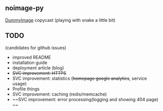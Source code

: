 ## noimage-py ##

[DummyImage](http://dummyimage.com/ "DummyImage") copycast (playing with snake a little bit)

## TODO ##

(candidates for github issues)

* improved README
* installation guide
* deployment article (blog)
* ~~SVC improvement: HTTPS~~
* SVC improvement: statistics (~~homepage google analytics~~, service usage)
* Profile things
* SVC improvement: caching (redis/memcache)
* ~~SVC improvement: error processing(logging and showing 404 page) ~~

